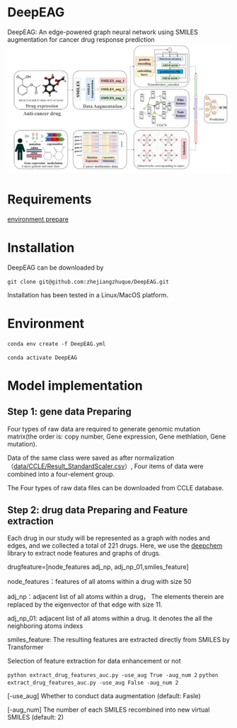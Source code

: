 # DeepEAG
DeepEAG: An edge-powered graph neural network using SMILES augmentation for cancer drug response prediction
![image](https://github.com/zhejiangzhuque/DeepEAG/blob/main/model.jpg)
# Requirements
[environment prepare](http://www.cnblogs.com/sxdcgaq8080/p/7894828.html)
# Installation
DeepEAG can be downloaded by  

```git clone git@github.com:zhejiangzhuque/DeepEAG.git```  

Installation has been tested in a Linux/MacOS platform.
# Environment
```conda env create -f DeepEAG.yml```

```conda activate DeepEAG```
# Model implementation
## Step 1: gene data Preparing

Four types of raw data are required to generate genomic mutation matrix(the order is: copy number,  Gene expression, Gene methlation, Gene mutation).

Data of the same class were saved as after normalization（[data/CCLE/Result_StandardScaler.csv](https://github.com/zhejiangzhuque/DeepEAG/blob/main/data/CCLE/Result_StandardScaler.csv)）, Four items of data were combined into a four-element group.

The Four types of raw data files can be downloaded from CCLE database.

## Step 2: drug data Preparing and Feature extraction

Each drug in our study will be represented as a graph with nodes and edges, and we collected a total of 221 drugs. Here, we use the [deepchem](https://github.com/deepchem/deepchem) library to extract node features and graphs of drugs.

drugfeature=[node_features adj_np, adj_np_01,smiles_feature]

node_features：features of all atoms within a drug with size 50

adj_np：adjacent list of all atoms within a drug， The elements therein are replaced by the eigenvector of that edge with size 11.

adj_np_01: adjacent list of all atoms within a drug. It denotes the all the neighboring atoms indexs

smiles_feature: The resulting features are extracted directly from SMILES by Transformer

Selection of feature extraction for data enhancement or not

```python extract_drug_features_auc.py -use_aug True -aug_num 2```
```python extract_drug_features_auc.py -use_aug False -aug_num 2```

[-use_aug] Whether to conduct data augmentation (default: Fasle)

[-aug_num] The number of each SMILES recombined into new virtual SMILES (default: 2)






